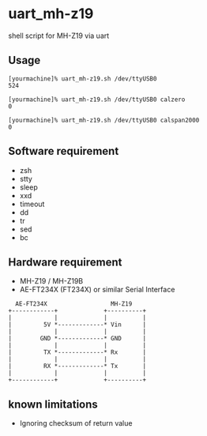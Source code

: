 # uart_mh-z19
shell script for MH-Z19 via uart

## Usage
```
[yourmachine]% uart_mh-z19.sh /dev/ttyUSB0
524

[yourmachine]% uart_mh-z19.sh /dev/ttyUSB0 calzero
0

[yourmachine]% uart_mh-z19.sh /dev/ttyUSB0 calspan2000
0
```

## Software requirement
* zsh
* stty
* sleep
* xxd
* timeout
* dd
* tr
* sed
* bc

## Hardware requirement
* MH-Z19 / MH-Z19B
* AE-FT234X (FT234X) or similar Serial Interface

```
  AE-FT234X                  MH-Z19
+------------+             +----------+
|            |             |          |
|         5V *-------------* Vin      |
|            |             |          |
|        GND *-------------* GND      |
|            |             |          |
|         TX *-------------* Rx       |
|            |             |          |
|         RX *-------------* Tx       |
|            |             |          |
+------------+             +----------+

```


## known limitations
* Ignoring checksum of return value

